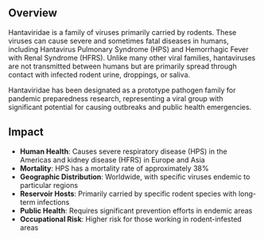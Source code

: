 ## Overview

Hantaviridae is a family of viruses primarily carried by rodents. These viruses can cause severe and sometimes fatal diseases in humans, including Hantavirus Pulmonary Syndrome (HPS) and Hemorrhagic Fever with Renal Syndrome (HFRS). Unlike many other viral families, hantaviruses are not transmitted between humans but are primarily spread through contact with infected rodent urine, droppings, or saliva.

Hantaviridae has been designated as a prototype pathogen family for pandemic preparedness research, representing a viral group with significant potential for causing outbreaks and public health emergencies.

## Impact

- **Human Health**: Causes severe respiratory disease (HPS) in the Americas and kidney disease (HFRS) in Europe and Asia
- **Mortality**: HPS has a mortality rate of approximately 38%
- **Geographic Distribution**: Worldwide, with specific viruses endemic to particular regions
- **Reservoir Hosts**: Primarily carried by specific rodent species with long-term infections
- **Public Health**: Requires significant prevention efforts in endemic areas
- **Occupational Risk**: Higher risk for those working in rodent-infested areas
